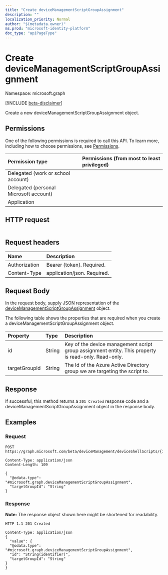 ```yaml
---
title: "Create deviceManagementScriptGroupAssignment"
description: ""
localization_priority: Normal
author: "$(metadata.owner)"
ms.prod: "microsoft-identity-platform"
doc_type: "apiPageType"
---
```


# Create deviceManagementScriptGroupAssignment

Namespace: microsoft.graph

[!INCLUDE [beta-disclaimer](../../includes/beta-disclaimer.md)]

Create a new deviceManagementScriptGroupAssignment object.

## Permissions

One of the following permissions is required to call this API. To learn more, including how to choose permissions, see [Permissions](/graph/permissions-reference).

| Permission type                        | Permissions (from most to least privileged) |
| :------------------------------------- | :------------------------------------------ |
| Delegated (work or school account)     |                                             |
| Delegated (personal Microsoft account) |                                             |
| Application                            |                                             |

## HTTP request

<!-- {
  "blockType": "ignored"
}
-->

```http

```

## Request headers

| Name          | Description                 |
| :------------ | :-------------------------- |
| Authorization | Bearer {token}. Required.   |
| Content-Type  | application/json. Required. |

## Request Body

In the request body, supply JSON representation of the [deviceManagementScriptGroupAssignment](../resources/intune-devicemanagementscriptgroupassignment.md) object.

<!-- Actions and Functions -->

<!-- CRUD Methods -->

The following table shows the properties that are required when you create a deviceManagementScriptGroupAssignment object.

| Property      | Type   | Description                                                                                         |
| :------------ | :----- | :-------------------------------------------------------------------------------------------------- |
| id            | String | Key of the device management script group assignment entity. This property is read-only. Read-only. |
| targetGroupId | String | The Id of the Azure Active Directory group we are targeting the script to.                          |

## Response

If successful, this method returns a `201 Created` response code and a deviceManagementScriptGroupAssignment object in the response body.

## Examples

### Request

<!-- {
  "blockType": "request",
  "name": "create_devicemanagementscriptgroupassignment"
}
-->

```http
POST https://graph.microsoft.com/beta/deviceManagement/deviceShellScripts/{id}/groupAssignments/{id}

Content-Type: application/json
Content-Length: 109

{
  "@odata.type": "#microsoft.graph.deviceManagementScriptGroupAssignment",
  "targetGroupId": "String"
}

```

### Response

**Note:** The response object shown here might be shortened for readability.

<!-- {
  "blockType": "response",
  "truncated": true,
  "@odata.type": "microsoft.management.services.api.deviceManagementScriptGroupAssignment"
}
-->

```http
HTTP 1.1 201 Created

Content-Type: application/json
{
  "value": {
  "@odata.type": "#microsoft.graph.deviceManagementScriptGroupAssignment",
  "id": "String(identifier)",
  "targetGroupId": "String"
}
}

```
